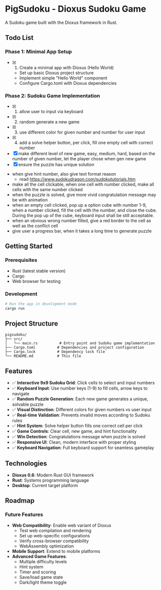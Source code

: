 # PigSudoku - Dioxus Sudoku Game

A Sudoku game built with the Dioxus framework in Rust.

## Todo List

### Phase 1: Minimal App Setup
- [x] 1. Create a minimal app with Dioxus (Hello World)
  - Set up basic Dioxus project structure
  - Implement simple "Hello World" component
  - Configure Cargo.toml with Dioxus dependencies

### Phase 2: Sudoku Game Implementation
- [x] 1. allow user to input via keyboard
- [x] 2. random generate a new game
- [x] 3. use different color for given number and number for user input
- [x] 4. add a solve helper button, per click, fill one empty cell with correct number
- [x] make different level of new game, easy, medium, hard, based on the number of given number, let the player chose when gen new game
- [x] ensure the puzzle has unique solution
- when give hint number, also give text format reason
  - read https://www.sudokudragon.com/sudokututorials.htm
- make all the cell clickable, when one cell with number clicked, make all cells with the same number clicked
- when the puzzle is solved, give more vivid congratulation message may be with animation
- when an empty cell clicked, pop up a option cube with number 1-9, when a number clicked, fill the cell with the number, and close the cube. During the pop up of the cube, keyboard input shall be still acceptable.
- when an obvious wrong number filled, give a red border to the cell as well as the conflict cell
- give user a progress bar, when it takes a long time to generate puzzle

## Getting Started

### Prerequisites
- Rust (latest stable version)
- Cargo
- Web browser for testing

### Development

```bash
# Run the app in development mode
cargo run
```

## Project Structure

```
pigsudoku/
├── src/
│   └── main.rs          # Entry point and Sudoku game implementation
├── Cargo.toml          # Dependencies and project configuration
├── Cargo.lock          # Dependency lock file
└── README.md           # This file
```

## Features

- ✅ **Interactive 9x9 Sudoku Grid**: Click cells to select and input numbers
- ✅ **Keyboard Input**: Use number keys (1-9) to fill cells, arrow keys to navigate
- ✅ **Random Puzzle Generation**: Each new game generates a unique, solvable puzzle
- ✅ **Visual Distinction**: Different colors for given numbers vs user input
- ✅ **Real-time Validation**: Prevents invalid moves according to Sudoku rules
- ✅ **Hint System**: Solve helper button fills one correct cell per click
- ✅ **Game Controls**: Clear cell, new game, and hint functionality
- ✅ **Win Detection**: Congratulations message when puzzle is solved
- ✅ **Responsive UI**: Clean, modern interface with proper styling
- ✅ **Keyboard Navigation**: Full keyboard support for seamless gameplay

## Technologies

- **Dioxus 0.6**: Modern Rust GUI framework
- **Rust**: Systems programming language
- **Desktop**: Current target platform

## Roadmap

### Future Features
- **Web Compatibility**: Enable web variant of Dioxus
  - Test web compilation and rendering
  - Set up web-specific configurations
  - Verify cross-browser compatibility
  - WebAssembly optimization
- **Mobile Support**: Extend to mobile platforms
- **Advanced Game Features**:
  - Multiple difficulty levels
  - Hint system
  - Timer and scoring
  - Save/load game state
  - Dark/light theme toggle